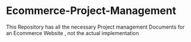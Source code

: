 # Ecommerce-Project-Management
This Repository has all the necessary Project management Documents for an Ecommerce Website , not the actual implementation
